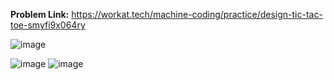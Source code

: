 **Problem Link:** https://workat.tech/machine-coding/practice/design-tic-tac-toe-smyfi9x064ry

![image](https://github.com/chayan7489/LowLevelDesign_Problems/assets/61390152/63695daa-9477-4056-b850-69d652366efa)


![image](https://github.com/chayan7489/LowLevelDesign_Problems/assets/61390152/0efb0d19-ae0c-4ed2-bb78-64d135c5a85e)
![image](https://github.com/chayan7489/LowLevelDesign_Problems/assets/61390152/1d30721b-93d3-42df-99bc-ae7d5e971500)

